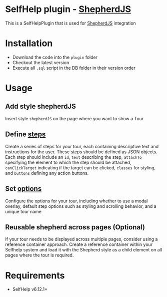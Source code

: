 # SelfHelp plugin - [ShepherdJS](https://shepherdjs.dev)

This is a SelfHelpPlugin that is used for [ShepherdJS](https://shepherdjs.dev) integration


# Installation

 - Download the code into the `plugin` folder
 - Checkout the latest version 
 - Execute all `.sql` script in the DB folder in their version order 

# Usage

## Add style shepherdJS
Insert style `shepherdJS` on the page where you want to show a Tour

## Define [steps](https://shepherdjs.dev/docs/Step.html)
Create a series of steps for your tour, each containing descriptive text and instructions for the user. These steps should be defined as JSON objects. Each step should include an `id`, `text` describing the step, `attachTo` specifying the element to which the step should be attached, `canClickTarget` indicating if the target can be clicked, `classes` for styling, and `buttons` defining any action buttons.

## Set [options](https://shepherdjs.dev/docs/Tour.html)
Configure the options for your tour, including whether to use a modal overlay, default step options such as styling and scrolling behavior, and a unique tour name

## Reusable shepherd across pages (Optional)
If your tour needs to be displayed across multiple pages, consider using a reference container approach. Create a reference container within your Selfhelp system and load it with the Shepherd style as a child element on all pages where the tour is required.

# Requirements

 - SelfHelp v6.12.1+
